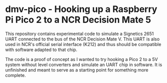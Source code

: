 # dmv-pico - Hooking up a Raspberry Pi Pico 2 to a NCR Decision Mate 5

This repository contains experimental code to simulate a Signetics 2651 UART connected
to the bus of the NCR Decision Mate V.  This UART is also used in NCR's official serial
interface (K212) and thus should be compatible with software adapted to that chip.

The code is a proof of concept as I wanted to try hooking a Pico 2 to a 5V system without
level converters and simulate an UART chip in software.  It is unfinished and meant to
serve as a starting point for something more complete.
